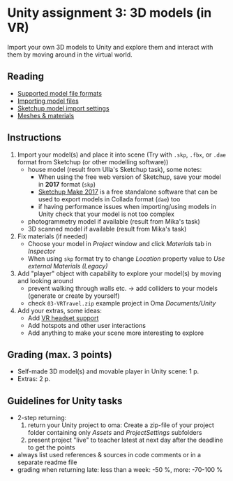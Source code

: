 # Unity assignment 3: 3D models (in VR)

Import your own 3D models to Unity and explore them and interact with them by moving around in the virtual world.

## Reading

- [Supported model file formats](https://docs.unity3d.com/Manual/3D-formats.html)
- [Importing model files](https://docs.unity3d.com/Manual/ImportingModelFiles.html)
- [Sketchup model import settings](https://docs.unity3d.com/Manual/class-SketchUpImporter.html)
- [Meshes & materials](https://docs.unity3d.com/Manual/class-Mesh.html)

## Instructions

1. Import your model(s) and place it into scene (Try with `.skp`, `.fbx`, or `.dae` format from Sketchup (or other modelling software))
   - house model (result from Ulla's Sketchup task), some notes:
     - When using the free web version of Sketchup, save your model in **2017** format (`skp`)
     - [Sketchup Make 2017](https://help.sketchup.com/en/downloading-older-versions) is a free standalone software that can be used to export models in Collada format (`dae`) too
     - if having performance issues when importing/using models in Unity check that your model is not too complex
   - photogrammetry model if available (result from Mika's task)
   - 3D scanned model if available (result from Mika's task)
2. Fix materials (if needed)
   - Choose your model in _Project_ window and click _Materials_ tab in _Inspector_
   - When using `skp` format try to change _Location_ property value to _Use external Materials (Legacy)_
3. Add "player" object with capability to explore your model(s) by moving and looking around
   - prevent walking through walls etc. -> add colliders to your models (generate or create by yourself)
   - check `03-VRTravel.zip` example project in Oma _Documents/Unity_
4. Add your extras, some ideas:
    - Add [VR headset support](./unity-vr-instructions.md)
    - Add hotspots and other user interactions
    - Add anything to make your scene more interesting to explore

## Grading (max. 3 points)

- Self-made 3D model(s) and movable player in Unity scene: 1 p.
- Extras: 2 p.

## Guidelines for Unity tasks

- 2-step returning:
  1. return your Unity project to oma: Create a zip-file of your project folder containing only _Assets_ and _ProjectSettings_ subfolders
  2. present project "live" to teacher latest at next day after the deadline to get the points
- always list used references & sources in code comments or in a separate readme file
- grading when returning late: less than a week: -50 %, more: -70-100 %
